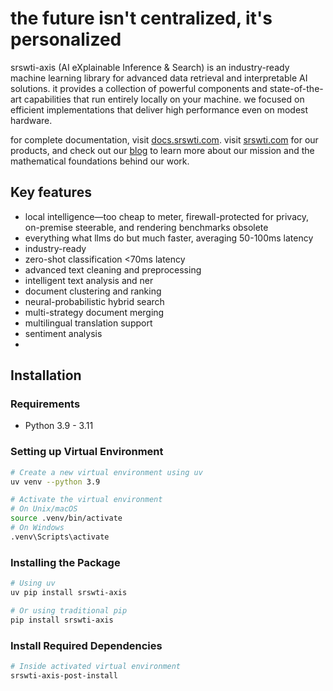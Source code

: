 # the future isn't centralized, it's personalized

srswti-axis (AI eXplainable Inference & Search) is an industry-ready machine learning library for advanced data retrieval and interpretable AI solutions. it provides a collection of powerful components and state-of-the-art capabilities that run entirely locally on your machine. we focused on efficient implementations that deliver high performance even on modest hardware.

for complete documentation, visit [docs.srswti.com](https://docs.srswti.com). visit [srswti.com](https://www.srswti.com) for our products, and check out our [blog](https://www.srswti.com/blogs) to learn more about our mission and the mathematical foundations behind our work.

## Key features
- local intelligence—too cheap to meter, firewall-protected for privacy, on-premise steerable, and rendering benchmarks obsolete
- everything what llms do but much faster, averaging 50-100ms latency
- industry-ready
- zero-shot classification <70ms latency
- advanced text cleaning and preprocessing
- intelligent text analysis and ner
- document clustering and ranking
- neural-probabilistic hybrid search
- multi-strategy document merging
- multilingual translation support
- sentiment analysis
- 

## Installation

### Requirements
- Python 3.9 - 3.11

### Setting up Virtual Environment
```bash
# Create a new virtual environment using uv
uv venv --python 3.9

# Activate the virtual environment
# On Unix/macOS
source .venv/bin/activate
# On Windows
.venv\Scripts\activate
```

### Installing the Package
```bash
# Using uv
uv pip install srswti-axis

# Or using traditional pip
pip install srswti-axis
```

### Install Required Dependencies
```bash
# Inside activated virtual environment
srswti-axis-post-install 
```
